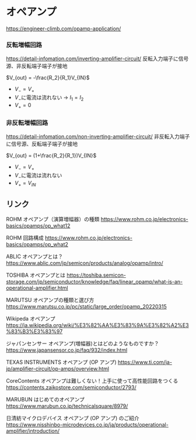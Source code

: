 # オペアンプ

https://engineer-climb.com/opamp-application/

### 反転増幅回路
https://detail-infomation.com/inverting-amplifier-circuit/
反転入力端子に信号源、非反転端子端子が接地

$V_{out} = -\frac{R_2}{R_1}V_{IN}$

- $V_{-} = V_{+}$
- $V_{-}$に電流は流れない → $I_1 = I_2$
- $V_{+} = 0$

### 非反転増幅回路
https://detail-infomation.com/non-inverting-amplifier-circuit/
非反転入力端子に信号源、反転端子端子が接地

$V_{out} = (1+\frac{R_2}{R_1})V_{IN}$

- $V_{-} = V_{+}$
- $V_{-}$に電流は流れない
- $V_{+} = V_{IN}$


## リンク
ROHM オペアンプ（演算増幅器）の種類
https://www.rohm.co.jp/electronics-basics/opamps/op_what12

ROHM 回路構成
https://www.rohm.co.jp/electronics-basics/opamps/op_what2

ABLIC オペアンプとは？
https://www.ablic.com/jp/semicon/products/analog/opamp/intro/

TOSHIBA オペアンプとは
https://toshiba.semicon-storage.com/jp/semiconductor/knowledge/faq/linear_opamp/what-is-an-operational-amplifier.html

MARUTSU オペアンプの種類と選び方
https://www.marutsu.co.jp/pc/static/large_order/opamp_20220315

Wikipeda オペアンプ
https://ja.wikipedia.org/wiki/%E3%82%AA%E3%83%9A%E3%82%A2%E3%83%B3%E3%83%97

ジャパンセンサー オペアンプ(増幅器)とはどのようなものですか？
https://www.japansensor.co.jp/faq/932/index.html

TEXAS INSTRUMENTS オペアンプ (OP アンプ)
https://www.ti.com/ja-jp/amplifier-circuit/op-amps/overview.html

CoreContents オペアンプは難しくない！上手に使って高性能回路をつくる
https://contents.zaikostore.com/semiconductor/2793/

MARUBUN はじめてのオペアンプ
https://www.marubun.co.jp/technicalsquare/8979/

日清紡マイクロデバイス オペアンプ (OP アンプ) のご紹介
https://www.nisshinbo-microdevices.co.jp/ja/products/operational-amplifier/introduction/

